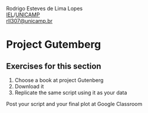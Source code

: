 Rodrigo Esteves de Lima Lopes \
[IEL](http://www.iel.unicamp.br)/[UNICAMP](https://www.unicamp.br/unicamp/)\
[rll307@unicamp.br](mailto:rll307@unicamp.br)

# Project Gutemberg

## Exercises for this section

1. Choose a book at project Gutenberg
2. Download it
3. Replicate the same script using it as your data

Post your script and your final plot at Google Classroom
